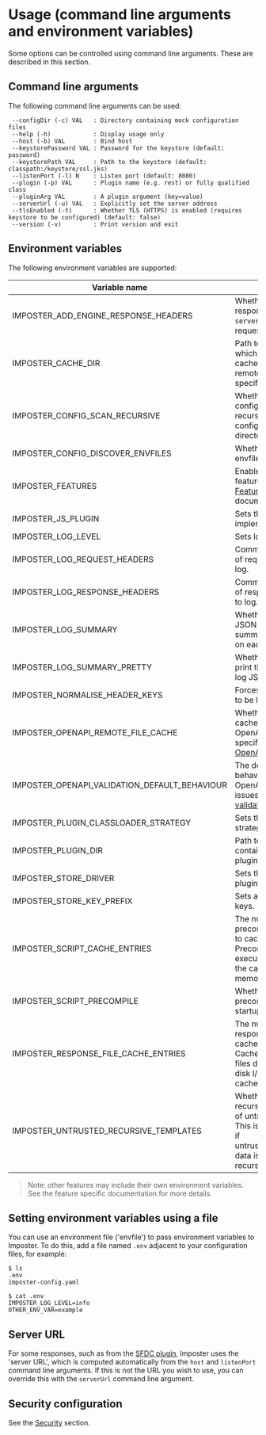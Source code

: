 # Usage (command line arguments and environment variables)

Some options can be controlled using command line arguments. These are described in this section.

## Command line arguments

The following command line arguments can be used:

     --configDir (-c) VAL   : Directory containing mock configuration files
     --help (-h)            : Display usage only
     --host (-b) VAL        : Bind host
     --keystorePassword VAL : Password for the keystore (default: password)
     --keystorePath VAL     : Path to the keystore (default: classpath:/keystore/ssl.jks)
     --listenPort (-l) N    : Listen port (default: 8080)
     --plugin (-p) VAL      : Plugin name (e.g. rest) or fully qualified class
     --pluginArg VAL        : A plugin argument (key=value)
     --serverUrl (-u) VAL   : Explicitly set the server address
     --tlsEnabled (-t)      : Whether TLS (HTTPS) is enabled (requires keystore to be configured) (default: false)
     --version (-v)         : Print version and exit

## Environment variables

The following environment variables are supported:

| Variable name                                 | Purpose                                                                                                                                   | Default                                        | Description/example(s)                                           |
|-----------------------------------------------|-------------------------------------------------------------------------------------------------------------------------------------------|------------------------------------------------|------------------------------------------------------------------|
| IMPOSTER_ADD_ENGINE_RESPONSE_HEADERS          | Whether to add response headers for `server` and unique request ID.                                                                       | `true`                                         | `false`                                                          |
| IMPOSTER_CACHE_DIR                            | Path to a directory in which to store cached data, such as remote specifications.                                                         | `<Java temporary directory>/imposter-cache`    | `/path/to/dir`                                                   |
| IMPOSTER_CONFIG_SCAN_RECURSIVE                | Whether to scan for configuration files recursively within the configuration directories.                                                 | `false`                                        | `true`                                                           |
| IMPOSTER_CONFIG_DISCOVER_ENVFILES             | Whether to discover envfiles. See [Usage](./usage.md).                                                                                    | `true`                                         | `false`                                                          |
| IMPOSTER_FEATURES                             | Enables or disables features. See [Features](./features.md) documentation.                                                                | Per [default features](./features.md).         | `metrics=false,stores=true`                                      |
| IMPOSTER_JS_PLUGIN                            | Sets the JavaScript implementation.                                                                                                       | `js-nashorn-embedded`                          | Can be changed to `js-graal` plugin, if installed.               |
| IMPOSTER_LOG_LEVEL                            | Sets logging level.                                                                                                                       | `DEBUG`                                        | `INFO`, `DEBUG`, `TRACE`                                         |
| IMPOSTER_LOG_REQUEST_HEADERS                  | Comma separated list of request headers to log.                                                                                           | Empty                                          | `X-Correlation-ID,User-Agent`                                    |
| IMPOSTER_LOG_RESPONSE_HEADERS                 | Comma separated list of response headers to log.                                                                                          | Empty                                          | `Server,Content-Type`                                            |
| IMPOSTER_LOG_SUMMARY                          | Whether to log a JSON formatted summary message on each request.                                                                          | `false`                                        | `true`                                                           |
| IMPOSTER_LOG_SUMMARY_PRETTY                   | Whether to pretty print the summary log JSON.                                                                                             | `false`                                        | `true`                                                           |
| IMPOSTER_NORMALISE_HEADER_KEYS                | Forces header keys to be lowercased.                                                                                                      | `false`                                        | boolean                                                          |
| IMPOSTER_OPENAPI_REMOTE_FILE_CACHE            | Whether to locally cache remote OpenAPI specifications. See [OpenAPI plugin](openapi_plugin.md).                                          | `false`                                        | `true`                                                           |
| IMPOSTER_OPENAPI_VALIDATION_DEFAULT_BEHAVIOUR | The default behaviour for OpenAPI validation issues. See [OpenAPI validation](openapi_validation.md).                                     | `IGNORE`                                       | See [OpenAPI validation](openapi_validation.md).                 |
| IMPOSTER_PLUGIN_CLASSLOADER_STRATEGY          | Sets the classloader strategy for plugins.                                                                                                | Parent-first                                   | `child`                                                          |
| IMPOSTER_PLUGIN_DIR                           | Path to a directory containing additional plugin JAR files.                                                                               | Empty                                          | Used by [Stores](./stores.md) and [Plugins](./plugins.md). |
| IMPOSTER_STORE_DRIVER                         | Sets the store driver plugin.                                                                                                             | `store-inmem`                                  | See [Stores](./stores.md).                                       |
| IMPOSTER_STORE_KEY_PREFIX                     | Sets a prefix for store keys.                                                                                                             | Empty                                          | See [Stores](./stores.md).                                       |
| IMPOSTER_SCRIPT_CACHE_ENTRIES                 | The number of precompiled scripts to cache. Precompiled scripts execute faster, but the cache uses memory.                                | `20`                                           | `30`                                                             |
| IMPOSTER_SCRIPT_PRECOMPILE                    | Whether to precompile scripts at startup.                                                                                                 | `true`                                         | boolean                                                          |
| IMPOSTER_RESPONSE_FILE_CACHE_ENTRIES          | The number of response files to cache in memory. Cached response files don't require disk I/O, but the cache uses memory.                 | `20`                                           | `30`                                                             |
| IMPOSTER_UNTRUSTED_RECURSIVE_TEMPLATES        | Whether to permit recursive templating of untrusted data. This is a security risk if untrusted/unsanitised data is templated recursively. | `false`                                        | Disabled by default.                                             |

> Note: other features may include their own environment variables. See the feature specific documentation for more details.

## Setting environment variables using a file

You can use an environment file ('envfile') to pass environment variables to Imposter. To do this, add a file named `.env` adjacent to your configuration files, for example:

```
$ ls
.env
imposter-config.yaml

$ cat .env
IMPOSTER_LOG_LEVEL=info
OTHER_ENV_VAR=example
```

## Server URL

For some responses, such as from the [SFDC plugin](sfdc_plugin.md), Imposter uses the 'server URL', which is computed automatically from the `host` and `listenPort` command line arguments. If this is not the URL you wish to use, you can override this with the `serverUrl` command line argument.

## Security configuration

See the [Security](security.md) section.
